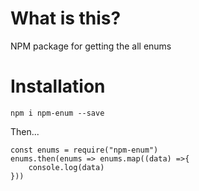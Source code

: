 # What is this?

NPM package for getting the all enums

# Installation

`npm i npm-enum --save`

Then...

```
const enums = require("npm-enum")
enums.then(enums => enums.map((data) =>{
    console.log(data)
}))

```
